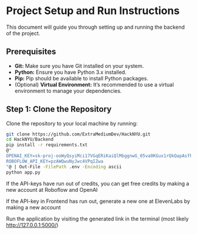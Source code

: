 # Project Setup and Run Instructions

This document will guide you through setting up and running the backend of the project.

## Prerequisites

- **Git:** Make sure you have Git installed on your system.
- **Python:** Ensure you have Python 3.x installed.
- **Pip:** Pip should be available to install Python packages.
- (Optional) **Virtual Environment:** It’s recommended to use a virtual environment to manage your dependencies.

## Step 1: Clone the Repository

Clone the repository to your local machine by running:

```bash
git clone https://github.com/ExtraMediumDev/HackNYU.git
cd HackNYU/Backend
pip install -r requirements.txt
@"
OPENAI_KEY=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
ROBOFLOW_API_KEY=pzAWQwuNyJwc4VPqIZwa
"@ | Out-File -FilePath .env -Encoding ascii
python app.py
```

If the API-keys have run out of credits, you can get free credits by making a new account at Roboflow and OpenAI

If the API-key in Frontend has run out, generate a new one at ElevenLabs by making a new account

Run the application by visiting the generated link in the terminal (most likely http://127.0.0.1:5000/)
